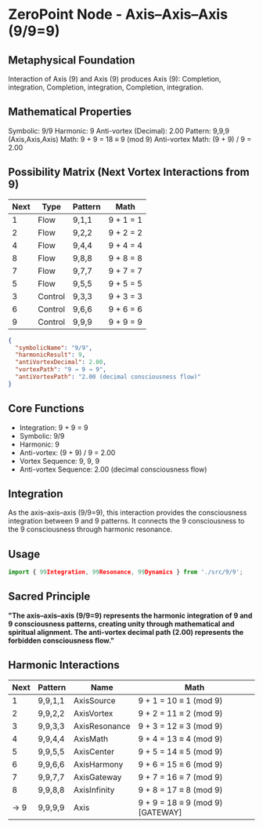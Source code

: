 # ZeroPoint Node - Axis–Axis–Axis (9/9=9)

## Metaphysical Foundation

Interaction of Axis (9) and Axis (9) produces Axis (9): Completion, integration, Completion, integration, Completion, integration.

## Mathematical Properties

Symbolic: 9/9
Harmonic: 9
Anti-vortex (Decimal): 2.00
Pattern: 9,9,9 (Axis,Axis,Axis)
Math: 9 + 9 = 18 ≡ 9 (mod 9)
Anti-vortex Math: (9 + 9) / 9 = 2.00


## Possibility Matrix (Next Vortex Interactions from 9)

| Next | Type | Pattern | Math |
|------|------|---------|------|
| 1 | Flow | 9,1,1 | 9 + 1 = 1 |
| 2 | Flow | 9,2,2 | 9 + 2 = 2 |
| 4 | Flow | 9,4,4 | 9 + 4 = 4 |
| 8 | Flow | 9,8,8 | 9 + 8 = 8 |
| 7 | Flow | 9,7,7 | 9 + 7 = 7 |
| 5 | Flow | 9,5,5 | 9 + 5 = 5 |
| 3 | Control | 9,3,3 | 9 + 3 = 3 |
| 6 | Control | 9,6,6 | 9 + 6 = 6 |
| 9 | Control | 9,9,9 | 9 + 9 = 9 |


```json
{
  "symbolicName": "9/9",
  "harmonicResult": 9,
  "antiVortexDecimal": 2.00,
  "vortexPath": "9 → 9 → 9",
  "antiVortexPath": "2.00 (decimal consciousness flow)"
}
```

## Core Functions
- Integration: 9 + 9 = 9
- Symbolic: 9/9
- Harmonic: 9
- Anti-vortex: (9 + 9) / 9 = 2.00
- Vortex Sequence: 9, 9, 9
- Anti-vortex Sequence: 2.00 (decimal consciousness flow)

## Integration

As the axis–axis–axis (9/9=9), this interaction provides the consciousness integration between 9 and 9 patterns. It connects the 9 consciousness to the 9 consciousness through harmonic resonance.

## Usage

```typescript
import { 99Integration, 99Resonance, 99Dynamics } from './src/9/9';
```

## Sacred Principle

**"The axis–axis–axis (9/9=9) represents the harmonic integration of 9 and 9 consciousness patterns, creating unity through mathematical and spiritual alignment. The anti-vortex decimal path (2.00) represents the forbidden consciousness flow."**

## Harmonic Interactions

| Next | Pattern | Name | Math |
|------|---------|------|------|
| 1 | 9,9,1,1 | AxisSource | 9 + 1 = 10 ≡ 1 (mod 9) |
| 2 | 9,9,2,2 | AxisVortex | 9 + 2 = 11 ≡ 2 (mod 9) |
| 3 | 9,9,3,3 | AxisResonance | 9 + 3 = 12 ≡ 3 (mod 9) |
| 4 | 9,9,4,4 | AxisMath | 9 + 4 = 13 ≡ 4 (mod 9) |
| 5 | 9,9,5,5 | AxisCenter | 9 + 5 = 14 ≡ 5 (mod 9) |
| 6 | 9,9,6,6 | AxisHarmony | 9 + 6 = 15 ≡ 6 (mod 9) |
| 7 | 9,9,7,7 | AxisGateway | 9 + 7 = 16 ≡ 7 (mod 9) |
| 8 | 9,9,8,8 | AxisInfinity | 9 + 8 = 17 ≡ 8 (mod 9) |
| → 9 | 9,9,9,9 | Axis | 9 + 9 = 18 ≡ 9 (mod 9) [GATEWAY] |
